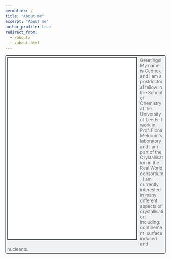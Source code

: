 ```yaml
---
permalink: /
title: "About me"
excerpt: "About me"
author_profile: true
redirect_from:
  - /about/
  - /about.html
---
```

<style>
.grid-container {
  display: grid;
  grid-template-rows: auto;
  grid-gap: 10px;
}
.grid-item{
  border: solid hsl(207, 6%, 30%) 2px;
  border-radius: 5px;
  padding: 4px;
  font-weight: 300;
  color: hsl(207, 6%, 30%);
  background-color: hsla(220, 9%, 93%, 0.7);
}
.float-img-l {
  float: left;
  border: solid hsl(207, 6%, 30%) 2px;
  padding: 2px;
  margin-right: 10px;
  margin-bottom: 5px;
}
</style>
<div class="grid-container">
  <div class="grid-item">
  <img src="/images/cubic-sphere.png" alt="Cube"
    width="400"
    class="float-img-l"/>
  Greetings!<br style="line-height:20px">
  My name is Cedrick and I am a postdoctoral fellow in the School of Chemistry at the University of Leeds. I work in Prof. Fiona Meldrum's laboratory and I am part of the Crystallisation in the Real World consortium. I am currently interested in many different aspects of crystallisation including: confinement, surface induced and nucleants.
  </div>
</div>
